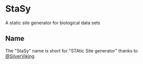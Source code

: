# StaSy
A static site generator for biological data sets

## Name
The "StaSy" name is short for "STAtic Site generator" thanks to [@SilverViking](https://github.com/SilverViking).
